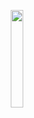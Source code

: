<p align="center"><img src="https://github.com/tulliolo/mobybolt/assets/23398432/bb1ef5c5-3707-45be-9e37-6c8cd5bfb07a" width=20%></p>
